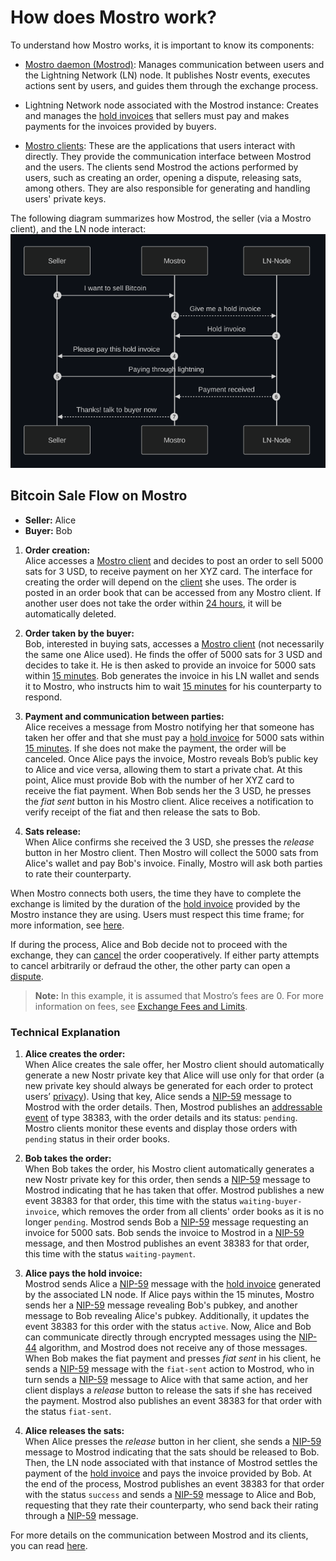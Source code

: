 # How does Mostro work?

To understand how Mostro works, it is important to know its components:

- [Mostro daemon (Mostrod)](https://github.com/MostroP2P/mostro): Manages communication between users and the Lightning Network (LN) node. It publishes Nostr events, executes actions sent by users, and guides them through the exchange process. 

- Lightning Network node associated with the Mostrod instance: Creates and manages the [hold invoices](./hold-invoice.md) that sellers must pay and makes payments for the invoices provided by buyers.

- [Mostro clients](./clients.md): These are the applications that users interact with directly. They provide the communication interface between Mostrod and the users. The clients send Mostrod the actions performed by users, such as creating an order, opening a dispute, releasing sats, among others. They are also responsible for generating and handling users' private keys.

The following diagram summarizes how Mostrod, the seller (via a Mostro client), and the LN node interact:  
![order-flow](./assets/images/order-flow.png)

## Bitcoin Sale Flow on Mostro

- **Seller:** Alice  
- **Buyer:** Bob

1. **Order creation:**  
   Alice accesses a [Mostro client](./clients.md) and decides to post an order to sell 5000 sats for 3 USD, to receive payment on her XYZ card. The interface for creating the order will depend on the [client](./clients.md) she uses. The order is posted in an order book that can be accessed from any Mostro client. If another user does not take the order within [24 hours](times.md), it will be automatically deleted.

2. **Order taken by the buyer:**  
   Bob, interested in buying sats, accesses a [Mostro client](./clients.md) (not necessarily the same one Alice used). He finds the offer of 5000 sats for 3 USD and decides to take it. He is then asked to provide an invoice for 5000 sats within [15 minutes](times.md). Bob generates the invoice in his LN wallet and sends it to Mostro, who instructs him to wait [15 minutes](times.md) for his counterparty to respond.

3. **Payment and communication between parties:**  
   Alice receives a message from Mostro notifying her that someone has taken her offer and that she must pay a [hold invoice](./hold-invoice.md) for 5000 sats within [15 minutes](times.md). If she does not make the payment, the order will be canceled. Once Alice pays the invoice, Mostro reveals Bob’s public key to Alice and vice versa, allowing them to start a private chat. At this point, Alice must provide Bob with the number of her XYZ card to receive the fiat payment. When Bob sends her the 3 USD, he presses the *fiat sent* button in his Mostro client. Alice receives a notification to verify receipt of the fiat and then release the sats to Bob.

4. **Sats release:**  
   When Alice confirms she received the 3 USD, she presses the *release* button in her Mostro client. Then Mostro will collect the 5000 sats from Alice's wallet and pay Bob's invoice. Finally, Mostro will ask both parties to rate their counterparty.
   
When Mostro connects both users, the time they have to complete the exchange is limited by the duration of the [hold invoice](./hold-invoice.md) provided by the Mostro instance they are using. Users must respect this time frame; for more information, see [here](times.md).  

If during the process, Alice and Bob decide not to proceed with the exchange, they can [cancel](./cancelling-an-order.md) the order cooperatively. If either party attempts to cancel arbitrarily or defraud the other, the other party can open a [dispute](./disputes.md).

> **Note:** In this example, it is assumed that Mostro’s fees are 0. For more information on fees, see [Exchange Fees and Limits](./fees-and-limits.md).

### Technical Explanation

1. **Alice creates the order:**  
  When Alice creates the sale offer, her Mostro client should automatically generate a new Nostr private key that Alice will use only for that order (a new private key should always be generated for each order to protect users’ [privacy](./privacy.md)). Using that key, Alice sends a [NIP-59](https://github.com/nostr-protocol/nips/blob/master/59.md) message to Mostrod with the order details. Then, Mostrod publishes an [addressable event](https://github.com/nostr-protocol/nips/blob/master/01.md#kinds) of type 38383, with the order details and its status: `pending`. Mostro clients monitor these events and display those orders with `pending` status in their order books.

2. **Bob takes the order:**  
   When Bob takes the order, his Mostro client automatically generates a new Nostr private key for this order, then sends a [NIP-59](https://github.com/nostr-protocol/nips/blob/master/59.md) message to Mostrod indicating that he has taken that offer. Mostrod publishes a new event 38383 for that order, this time with the status `waiting-buyer-invoice`, which removes the order from all clients' order books as it is no longer `pending`. Mostrod sends Bob a [NIP-59](https://github.com/nostr-protocol/nips/blob/master/59.md) message requesting an invoice for 5000 sats. Bob sends the invoice to Mostrod in a [NIP-59](https://github.com/nostr-protocol/nips/blob/master/59.md) message, and then Mostrod publishes an event 38383 for that order, this time with the status `waiting-payment`.

3. **Alice pays the hold invoice:**  
   Mostrod sends Alice a [NIP-59](https://github.com/nostr-protocol/nips/blob/master/59.md) message with the [hold invoice](./hold-invoice.md) generated by the associated LN node. If Alice pays within the 15 minutes, Mostro sends her a [NIP-59](https://github.com/nostr-protocol/nips/blob/master/59.md) message revealing Bob's pubkey, and another message to Bob revealing Alice's pubkey. Additionally, it updates the event 38383 for this order with the status `active`. Now, Alice and Bob can communicate directly through encrypted messages using the [NIP-44](https://github.com/nostr-protocol/nips/blob/master/44.md) algorithm, and Mostrod does not receive any of those messages. When Bob makes the fiat payment and presses *fiat sent* in his client, he sends a [NIP-59](https://github.com/nostr-protocol/nips/blob/master/59.md) message with the `fiat-sent` action to Mostrod, who in turn sends a [NIP-59](https://github.com/nostr-protocol/nips/blob/master/59.md) message to Alice with that same action, and her client displays a *release* button to release the sats if she has received the payment. Mostrod also publishes an event 38383 for that order with the status `fiat-sent`.
   
4. **Alice releases the sats:**  
   When Alice presses the *release* button in her client, she sends a [NIP-59](https://github.com/nostr-protocol/nips/blob/master/59.md) message to Mostrod indicating that the sats should be released to Bob. Then, the LN node associated with that instance of Mostrod settles the payment of the [hold invoice](./hold-invoice.md) and pays the invoice provided by Bob. At the end of the process, Mostrod publishes an event 38383 for that order with the status `success` and sends a [NIP-59](https://github.com/nostr-protocol/nips/blob/master/59.md) message to Alice and Bob, requesting that they rate their counterparty, who send back their rating through a [NIP-59](https://github.com/nostr-protocol/nips/blob/master/59.md) message.
   
For more details on the communication between Mostrod and its clients, you can read [here](https://mostro.network/messages).
